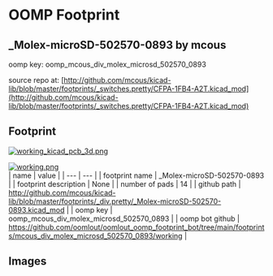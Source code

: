 # OOMP Footprint  
## _Molex-microSD-502570-0893  by mcous  
  
oomp key: oomp_mcous_div_molex_microsd_502570_0893  
  
source repo at: [http://github.com/mcous/kicad-lib/blob/master/footprints/_switches.pretty/CFPA-1FB4-A2T.kicad_mod](http://github.com/mcous/kicad-lib/blob/master/footprints/_switches.pretty/CFPA-1FB4-A2T.kicad_mod)  
## Footprint  
  
[![working_kicad_pcb_3d.png](working_kicad_pcb_3d_600.png)](working_kicad_pcb_3d.png)  
  
[![working.png](working_600.png)](working.png)  
| name | value | 
| --- | --- | 
| footprint name | _Molex-microSD-502570-0893 | 
| footprint description | None | 
| number of pads | 14 | 
| github path | http://github.com/mcous/kicad-lib/blob/master/footprints/_div.pretty/_Molex-microSD-502570-0893.kicad_mod | 
| oomp key | oomp_mcous_div_molex_microsd_502570_0893 | 
| oomp bot github | https://github.com/oomlout/oomlout_oomp_footprint_bot/tree/main/footprints/mcous_div_molex_microsd_502570_0893/working | 
## Images  
